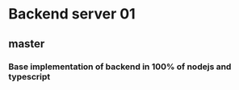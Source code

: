 # Backend server 01

## master

### Base implementation of backend in 100% of nodejs and typescript
